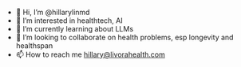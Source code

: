 - 👋 Hi, I’m @hillarylinmd
- 👀 I’m interested in healthtech, AI
- 🌱 I’m currently learning about LLMs
- 💞️ I’m looking to collaborate on health problems, esp longevity and healthspan
- 📫 How to reach me hillary@livorahealth.com

<!---
hillarylinmd/hillarylinmd is a ✨ special ✨ repository because its `README.md` (this file) appears on your GitHub profile.
You can click the Preview link to take a look at your changes.
--->
